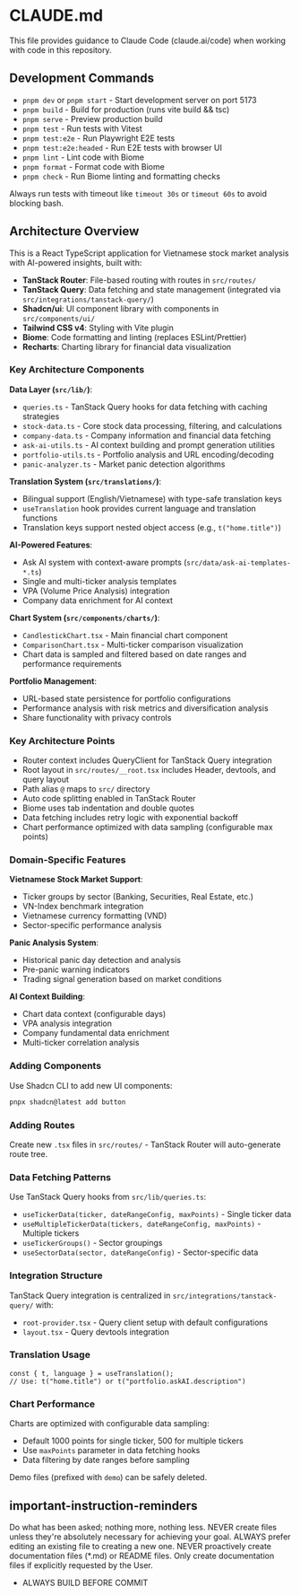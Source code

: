 # CLAUDE.md

This file provides guidance to Claude Code (claude.ai/code) when working with code in this repository.

## Development Commands

- `pnpm dev` or `pnpm start` - Start development server on port 5173
- `pnpm build` - Build for production (runs vite build && tsc)
- `pnpm serve` - Preview production build
- `pnpm test` - Run tests with Vitest
- `pnpm test:e2e` - Run Playwright E2E tests
- `pnpm test:e2e:headed` - Run E2E tests with browser UI
- `pnpm lint` - Lint code with Biome
- `pnpm format` - Format code with Biome  
- `pnpm check` - Run Biome linting and formatting checks

Always run tests with timeout like `timeout 30s` or `timeout 60s` to avoid blocking bash.

## Architecture Overview

This is a React TypeScript application for Vietnamese stock market analysis with AI-powered insights, built with:

- **TanStack Router**: File-based routing with routes in `src/routes/`
- **TanStack Query**: Data fetching and state management (integrated via `src/integrations/tanstack-query/`)
- **Shadcn/ui**: UI component library with components in `src/components/ui/`
- **Tailwind CSS v4**: Styling with Vite plugin
- **Biome**: Code formatting and linting (replaces ESLint/Prettier)
- **Recharts**: Charting library for financial data visualization

### Key Architecture Components

**Data Layer (`src/lib/`)**:
- `queries.ts` - TanStack Query hooks for data fetching with caching strategies
- `stock-data.ts` - Core stock data processing, filtering, and calculations
- `company-data.ts` - Company information and financial data fetching
- `ask-ai-utils.ts` - AI context building and prompt generation utilities
- `portfolio-utils.ts` - Portfolio analysis and URL encoding/decoding
- `panic-analyzer.ts` - Market panic detection algorithms

**Translation System (`src/translations/`)**:
- Bilingual support (English/Vietnamese) with type-safe translation keys
- `useTranslation` hook provides current language and translation functions
- Translation keys support nested object access (e.g., `t("home.title")`)

**AI-Powered Features**:
- Ask AI system with context-aware prompts (`src/data/ask-ai-templates-*.ts`)
- Single and multi-ticker analysis templates
- VPA (Volume Price Analysis) integration
- Company data enrichment for AI context

**Chart System (`src/components/charts/`)**:
- `CandlestickChart.tsx` - Main financial chart component
- `ComparisonChart.tsx` - Multi-ticker comparison visualization
- Chart data is sampled and filtered based on date ranges and performance requirements

**Portfolio Management**:
- URL-based state persistence for portfolio configurations
- Performance analysis with risk metrics and diversification analysis
- Share functionality with privacy controls

### Key Architecture Points

- Router context includes QueryClient for TanStack Query integration
- Root layout in `src/routes/__root.tsx` includes Header, devtools, and query layout
- Path alias `@` maps to `src/` directory
- Auto code splitting enabled in TanStack Router
- Biome uses tab indentation and double quotes
- Data fetching includes retry logic with exponential backoff
- Chart performance optimized with data sampling (configurable max points)

### Domain-Specific Features

**Vietnamese Stock Market Support**:
- Ticker groups by sector (Banking, Securities, Real Estate, etc.)
- VN-Index benchmark integration
- Vietnamese currency formatting (VND)
- Sector-specific performance analysis

**Panic Analysis System**:
- Historical panic day detection and analysis
- Pre-panic warning indicators
- Trading signal generation based on market conditions

**AI Context Building**:
- Chart data context (configurable days)
- VPA analysis integration
- Company fundamental data enrichment
- Multi-ticker correlation analysis

### Adding Components

Use Shadcn CLI to add new UI components:
```bash
pnpx shadcn@latest add button
```

### Adding Routes

Create new `.tsx` files in `src/routes/` - TanStack Router will auto-generate route tree.

### Data Fetching Patterns

Use TanStack Query hooks from `src/lib/queries.ts`:
- `useTickerData(ticker, dateRangeConfig, maxPoints)` - Single ticker data
- `useMultipleTickerData(tickers, dateRangeConfig, maxPoints)` - Multiple tickers
- `useTickerGroups()` - Sector groupings
- `useSectorData(sector, dateRangeConfig)` - Sector-specific data

### Integration Structure

TanStack Query integration is centralized in `src/integrations/tanstack-query/` with:
- `root-provider.tsx` - Query client setup with default configurations
- `layout.tsx` - Query devtools integration

### Translation Usage

```tsx
const { t, language } = useTranslation();
// Use: t("home.title") or t("portfolio.askAI.description")
```

### Chart Performance

Charts are optimized with configurable data sampling:
- Default 1000 points for single ticker, 500 for multiple tickers
- Use `maxPoints` parameter in data fetching hooks
- Data filtering by date ranges before sampling

Demo files (prefixed with `demo`) can be safely deleted.

## important-instruction-reminders
Do what has been asked; nothing more, nothing less.
NEVER create files unless they're absolutely necessary for achieving your goal.
ALWAYS prefer editing an existing file to creating a new one.
NEVER proactively create documentation files (*.md) or README files. Only create documentation files if explicitly requested by the User.
- ALWAYS BUILD BEFORE COMMIT